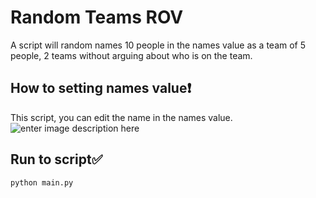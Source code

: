 # Random Teams ROV
A script will random names 10 people in the names value as a team of 5 people, 2 teams without arguing about who is on the team.

## How to setting names value❗
This script, you can edit the name in the names value.
![enter image description here](https://cdn.discordapp.com/attachments/1023925436603957268/1085208091219460106/code.png)

## Run to script✅
```bash
python main.py
```
